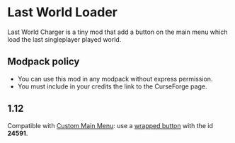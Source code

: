 # Last World Loader
Last World Charger is a tiny mod that add a button on the main menu which load the last singleplayer played world.

## Modpack policy
* You can use this mod in any modpack without express permission.
* You must include in your credits the link to the CurseForge page.

## 1.12
Compatible with [Custom Main Menu](https://www.curseforge.com/minecraft/mc-mods/custom-main-menu): use a [wrapped button](https://github.com/lumien231/Custom-Main-Menu/wiki/Wrapped-buttons) with the id __24591__.

